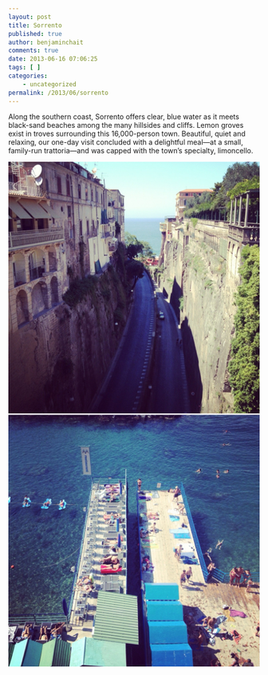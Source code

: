 ```yaml
---
layout: post
title: Sorrento
published: true
author: benjaminchait
comments: true
date: 2013-06-16 07:06:25
tags: [ ]
categories:
    - uncategorized
permalink: /2013/06/sorrento
---
```

Along the southern coast, Sorrento offers clear, blue water as it meets black-sand beaches among the many hillsides and cliffs. Lemon groves exist in troves surrounding this 16,000-person town. Beautiful, quiet and relaxing, our one-day visit concluded with a delightful meal—at a small, family-run trattoria—and was capped with the town’s specialty, limoncello.


![Steep hill][1]
![People on piers][2]

 [1]: /wp-content/uploads/media/img/2013/06-wp/20130620-210810.jpg
 [2]: /wp-content/uploads/media/img/2013/06-wp/20130620-211226.jpg
